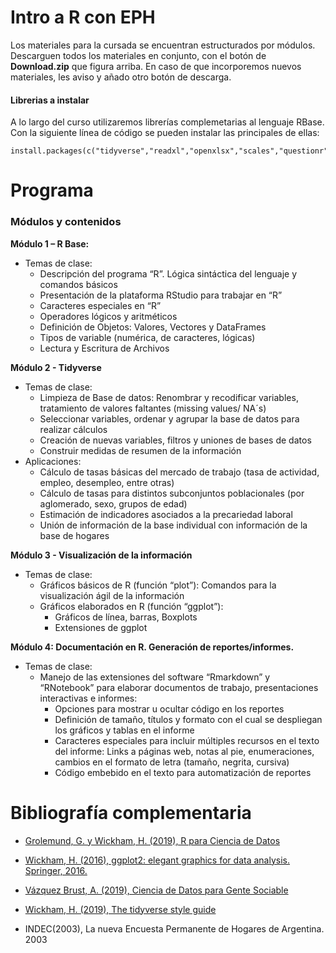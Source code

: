 # Intro a R con EPH
Los materiales para la cursada se encuentran estructurados por módulos.
Descarguen todos los materiales en conjunto, con el botón de __Download.zip__ que figura arriba. 
En caso de que incorporemos nuevos materiales, les aviso y añado otro botón de descarga.

#### Librerias a instalar
A lo largo del curso utilizaremos librerías complemetarias al lenguaje RBase. Con la siguiente línea de código se pueden instalar las principales de ellas:
```
install.packages(c("tidyverse","readxl","openxlsx","scales","questionr",'ggthemes',ggrepel','ggalt','kableExtra','stringr','lubridate','eph','esquisse','rmarkdown'))
```

# Programa

### Módulos y contenidos


__Módulo 1 – R Base:__
 
+ Temas de clase:
  + Descripción del programa “R”. Lógica sintáctica del lenguaje y comandos básicos
  + Presentación de la plataforma RStudio para trabajar en “R”
  + Caracteres especiales en “R”
  + Operadores lógicos y aritméticos
  + Definición de Objetos: Valores, Vectores y DataFrames
  + Tipos de variable (numérica, de caracteres, lógicas)
  + Lectura y Escritura de Archivos
  

__Módulo 2 - Tidyverse__

+ Temas de clase:
  + Limpieza de Base de datos: Renombrar y recodificar variables, tratamiento de valores faltantes (missing values/ NA´s)
  + Seleccionar variables, ordenar y agrupar la base de datos para realizar cálculos
  + Creación de nuevas variables, filtros y uniones de bases de datos
  + Construir medidas de resumen de la información
+ Aplicaciones:   
  + Cálculo de tasas básicas del mercado de trabajo (tasa de actividad, empleo, desempleo, entre otras) 
  + Cálculo de tasas para distintos subconjuntos poblacionales (por aglomerado, sexo, grupos de edad)
  + Estimación de indicadores asociados a la precariedad laboral
  + Unión de información de la base individual con información de la base de hogares


__Módulo 3 - Visualización de la información__  

+ Temas de clase:
  + Gráficos básicos de R (función “plot”): Comandos para la visualización ágil de la información
  + Gráficos elaborados en R (función “ggplot”): 
    + Gráficos de línea, barras, Boxplots 
    + Extensiones de ggplot

  
__Módulo 4: Documentación en R. Generación de reportes/informes.__

+ Temas de clase:
  + Manejo de las extensiones del software “Rmarkdown” y “RNotebook” para elaborar documentos de trabajo, presentaciones interactivas e informes:
    + Opciones para mostrar u ocultar código en los reportes
    + Definición de tamaño, títulos y formato con el cual se despliegan los gráficos y tablas en el informe
    + Caracteres especiales para incluir múltiples recursos en el texto del informe: Links a páginas web, notas al pie, enumeraciones, cambios en el formato de letra (tamaño, negrita, cursiva)
    + Código embebido en el texto para automatización de reportes


# Bibliografía complementaria

- [Grolemund, G. y Wickham, H. (2019), R para Ciencia de Datos](https://es.r4ds.hadley.nz)

- [Wickham, H. (2016), ggplot2: elegant graphics for data analysis. Springer, 2016. ](https://ggplot2-book.org/)

- [Vázquez Brust, A. (2019), Ciencia de Datos para Gente Sociable](https://bitsandbricks.github.io/ciencia_de_datos_gente_sociable/)

- [Wickham, H. (2019), The tidyverse style guide](https://style.tidyverse.org/)

- INDEC(2003), La nueva Encuesta Permanente de Hogares de Argentina. 2003
